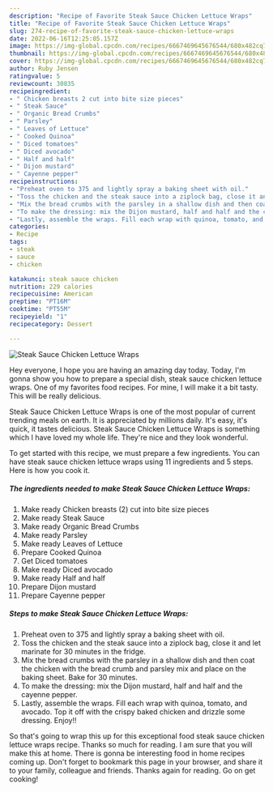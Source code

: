 ```yaml
---
description: "Recipe of Favorite Steak Sauce Chicken Lettuce Wraps"
title: "Recipe of Favorite Steak Sauce Chicken Lettuce Wraps"
slug: 274-recipe-of-favorite-steak-sauce-chicken-lettuce-wraps
date: 2022-06-16T12:25:05.157Z
image: https://img-global.cpcdn.com/recipes/6667469645676544/680x482cq70/steak-sauce-chicken-lettuce-wraps-recipe-main-photo.jpg
thumbnail: https://img-global.cpcdn.com/recipes/6667469645676544/680x482cq70/steak-sauce-chicken-lettuce-wraps-recipe-main-photo.jpg
cover: https://img-global.cpcdn.com/recipes/6667469645676544/680x482cq70/steak-sauce-chicken-lettuce-wraps-recipe-main-photo.jpg
author: Ruby Jensen
ratingvalue: 5
reviewcount: 30835
recipeingredient:
- " Chicken breasts 2 cut into bite size pieces"
- " Steak Sauce"
- " Organic Bread Crumbs"
- " Parsley"
- " Leaves of Lettuce"
- " Cooked Quinoa"
- " Diced tomatoes"
- " Diced avocado"
- " Half and half"
- " Dijon mustard"
- " Cayenne pepper"
recipeinstructions:
- "Preheat oven to 375 and lightly spray a baking sheet with oil."
- "Toss the chicken and the steak sauce into a ziplock bag, close it and let marinate for 30 minutes in the fridge."
- "Mix the bread crumbs with the parsley in a shallow dish and then coat the chicken with the bread crumb and parsley mix and place on the baking sheet. Bake for 30 minutes."
- "To make the dressing: mix the Dijon mustard, half and half and the cayenne pepper."
- "Lastly, assemble the wraps. Fill each wrap with quinoa, tomato, and avocado. Top it off with the crispy baked chicken and drizzle some dressing. Enjoy!!"
categories:
- Recipe
tags:
- steak
- sauce
- chicken

katakunci: steak sauce chicken 
nutrition: 229 calories
recipecuisine: American
preptime: "PT16M"
cooktime: "PT55M"
recipeyield: "1"
recipecategory: Dessert

---
```



![Steak Sauce Chicken Lettuce Wraps](https://img-global.cpcdn.com/recipes/6667469645676544/680x482cq70/steak-sauce-chicken-lettuce-wraps-recipe-main-photo.jpg)

Hey everyone, I hope you are having an amazing day today. Today, I'm gonna show you how to prepare a special dish, steak sauce chicken lettuce wraps. One of my favorites food recipes. For mine, I will make it a bit tasty. This will be really delicious.



Steak Sauce Chicken Lettuce Wraps is one of the most popular of current trending meals on earth. It is appreciated by millions daily. It's easy, it's quick, it tastes delicious. Steak Sauce Chicken Lettuce Wraps is something which I have loved my whole life. They're nice and they look wonderful.


To get started with this recipe, we must prepare a few ingredients. You can have steak sauce chicken lettuce wraps using 11 ingredients and 5 steps. Here is how you cook it.

<!--inarticleads1-->

##### The ingredients needed to make Steak Sauce Chicken Lettuce Wraps:

1. Make ready  Chicken breasts (2) cut into bite size pieces
1. Make ready  Steak Sauce
1. Make ready  Organic Bread Crumbs
1. Make ready  Parsley
1. Make ready  Leaves of Lettuce
1. Prepare  Cooked Quinoa
1. Get  Diced tomatoes
1. Make ready  Diced avocado
1. Make ready  Half and half
1. Prepare  Dijon mustard
1. Prepare  Cayenne pepper




<!--inarticleads2-->

##### Steps to make Steak Sauce Chicken Lettuce Wraps:

1. Preheat oven to 375 and lightly spray a baking sheet with oil.
1. Toss the chicken and the steak sauce into a ziplock bag, close it and let marinate for 30 minutes in the fridge.
1. Mix the bread crumbs with the parsley in a shallow dish and then coat the chicken with the bread crumb and parsley mix and place on the baking sheet. Bake for 30 minutes.
1. To make the dressing: mix the Dijon mustard, half and half and the cayenne pepper.
1. Lastly, assemble the wraps. Fill each wrap with quinoa, tomato, and avocado. Top it off with the crispy baked chicken and drizzle some dressing. Enjoy!!




So that's going to wrap this up for this exceptional food steak sauce chicken lettuce wraps recipe. Thanks so much for reading. I am sure that you will make this at home. There is gonna be interesting food in home recipes coming up. Don't forget to bookmark this page in your browser, and share it to your family, colleague and friends. Thanks again for reading. Go on get cooking!
